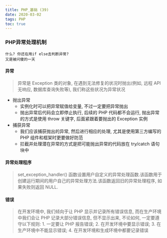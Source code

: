 ```yaml
---
title: PHP_基础 (39)
date: 2020-03-02
tags: PHP 
toc: true
---
```


### PHP异常处理机制
    什么? 你还在用if else去判断异常?
    又是被问傻的一天

<!-- more -->

#### 异常
> 异常是 Exception 类的对象, 在遇到无法修复的状况时抛出(例如, 远程 API 无响应, 数据库查询失败等), 我们称这些状况为异常状况
- 抛出异常
    * 实例化时可以把异常赋值给变量, 不过一定要把异常抛出
    * 抛出异常后代码会立即停止执行, 后续的 PHP 代码都不会运行, 抛出异常的方式是使用 throw 关键字, 后面紧跟着要抛出的 Exception 实例
- 捕获异常
    * 我们应该捕获抛出的异常, 然后进行相应的处理, 尤其是使用第三方编写的 PHP 组件和框架时更要做好防范
    * 拦截并处理潜在异常的方式是把可能抛出异常的代码放在 try/catch 语句块中


#### 异常处理程序
> set_exception_handler() 函数设置用户自定义的异常处理函数.该函数用于创建运行期间的用户自己的异常处理方法.该函数返回旧的异常处理程序, 如果失败则返回 NULL.

#### 错误
> 在开发环境中, 我们倾向于让 PHP 显示并记录所有错误信息, 而在生产环境中我们会让 PHP 记录大部分错误信息, 但不显示出来, 不论如何, 一定要遵守以下规则: 1. 一定要让 PHP 报告错误; 2. 在开发环境中要显示错误; 3. 在生产环境中不能显示错误; 4. 在开发环境和生成环境中都要记录错误





